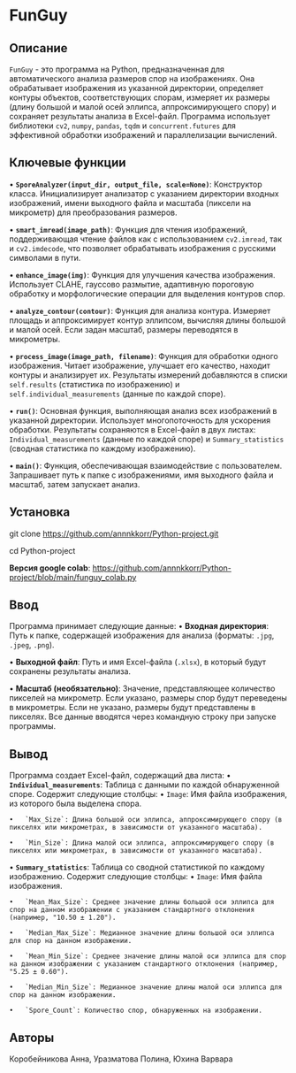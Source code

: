 # FunGuy

## Описание

`FunGuy` - это программа на Python, предназначенная для автоматического анализа размеров спор на изображениях. Она обрабатывает изображения из указанной директории, определяет контуры объектов, соответствующих спорам, измеряет их размеры (длину большой и малой осей эллипса, аппроксимирующего спору) и сохраняет результаты анализа в Excel-файл. Программа использует библиотеки `cv2`, `numpy`, `pandas`, `tqdm` и `concurrent.futures` для эффективной обработки изображений и параллелизации вычислений.

## Ключевые функции
•   **`SporeAnalyzer(input_dir, output_file, scale=None)`**: Конструктор класса. Инициализирует анализатор с указанием директории входных изображений, имени выходного файла и масштаба (пиксели на микрометр) для преобразования размеров.

•   **`smart_imread(image_path)`**: Функция для чтения изображений, поддерживающая чтение файлов как с использованием `cv2.imread`, так и `cv2.imdecode`, что позволяет обрабатывать изображения с русскими символами в пути.

•   **`enhance_image(img)`**: Функция для улучшения качества изображения. Использует CLAHE, гауссово размытие, адаптивную пороговую обработку и морфологические операции для выделения контуров спор.

•   **`analyze_contour(contour)`**: Функция для анализа контура. Измеряет площадь и аппроксимирует контур эллипсом, вычисляя длины большой и малой осей. Если задан масштаб, размеры переводятся в микрометры.

•   **`process_image(image_path, filename)`**: Функция для обработки одного изображения. Читает изображение, улучшает его качество, находит контуры и анализирует их. Результаты измерений добавляются в списки `self.results` (статистика по изображению) и `self.individual_measurements` (данные по каждой споре).

•   **`run()`**: Основная функция, выполняющая анализ всех изображений в указанной директории. Использует многопоточность для ускорения обработки. Результаты сохраняются в Excel-файл в двух листах: `Individual_measurements` (данные по каждой споре) и `Summary_statistics` (сводная статистика по каждому изображению).

•   **`main()`**: Функция, обеспечивающая взаимодействие с пользователем. Запрашивает путь к папке с изображениями, имя выходного файла и масштаб, затем запускает анализ.

## Установка
  git clone https://github.com/annnkkorr/Python-project.git
  
  cd Python-project
  
   **Версия google colab**:
https://github.com/annnkkorr/Python-project/blob/main/funguy_colab.py
## Ввод
Программа принимает следующие данные:
•   **Входная директория**: Путь к папке, содержащей изображения для анализа (форматы: `.jpg`, `.jpeg`, `.png`).

•   **Выходной файл**: Путь и имя Excel-файла (`.xlsx`), в который будут сохранены результаты анализа.

•   **Масштаб (необязательно)**: Значение, представляющее количество пикселей на микрометр. Если указано, размеры спор будут переведены в микрометры. Если не указано, размеры будут представлены в пикселях.
Все данные вводятся через командную строку при запуске программы.


## Вывод
Программа создает Excel-файл, содержащий два листа:
•   **`Individual_measurements`**: Таблица с данными по каждой обнаруженной споре. Содержит следующие столбцы:
    •   `Image`: Имя файла изображения, из которого была выделена спора.
    
    •   `Max_Size`: Длина большой оси эллипса, аппроксимирующего спору (в пикселях или микрометрах, в зависимости от указанного масштаба).
    
    •   `Min_Size`: Длина малой оси эллипса, аппроксимирующего спору (в пикселях или микрометрах, в зависимости от указанного масштаба).
    
•   **`Summary_statistics`**: Таблица со сводной статистикой по каждому изображению. Содержит следующие столбцы:
    •   `Image`: Имя файла изображения.
    
    •   `Mean_Max_Size`: Среднее значение длины большой оси эллипса для спор на данном изображении с указанием стандартного отклонения (например, "10.50 ± 1.20").
    
    •   `Median_Max_Size`: Медианное значение длины большой оси эллипса для спор на данном изображении.
    
    •   `Mean_Min_Size`: Среднее значение длины малой оси эллипса для спор на данном изображении с указанием стандартного отклонения (например, "5.25 ± 0.60").
    
    •   `Median_Min_Size`: Медианное значение длины малой оси эллипса для спор на данном изображении.
    
    •   `Spore_Count`: Количество спор, обнаруженных на изображении.
    
## Авторы 
Коробейникова Анна, 
Уразматова Полина, 
Юхина Варвара
